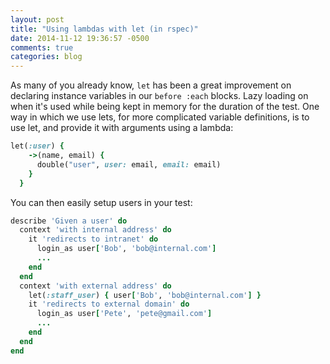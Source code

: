 ```yaml
---
layout: post
title: "Using lambdas with let (in rspec)"
date: 2014-11-12 19:36:57 -0500
comments: true
categories: blog
---
```


As many of you already know, `let` has been a great improvement on declaring instance variables
in our `before :each` blocks. Lazy loading on when it's used while being kept in memory for the
duration of the test. One way in which we use lets, for more complicated variable definitions, is to
use let, and provide it with arguments using a lambda:

```ruby
let(:user) {
    ->(name, email) {
      double("user", user: email, email: email)
    }
  }
```

You can then easily setup users in your test:

```ruby
describe 'Given a user' do
  context 'with internal address' do
    it 'redirects to intranet' do
      login_as user['Bob', 'bob@internal.com']
      ...
    end
  end
  context 'with external address' do
    let(:staff_user) { user['Bob', 'bob@internal.com'] }
    it 'redirects to external domain' do
      login_as user['Pete', 'pete@gmail.com']
      ...
    end
  end
end
```